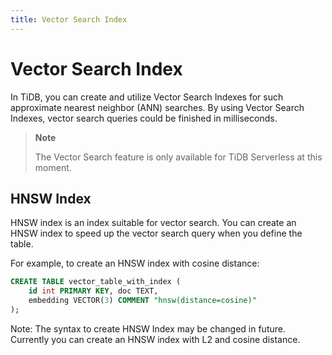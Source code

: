 ```yaml
---
title: Vector Search Index
---
```


#  Vector Search Index

In TiDB, you can create and utilize Vector Search Indexes for such approximate nearest neighbor (ANN) searches. By using Vector Search Indexes, vector search queries could be finished in milliseconds.

> **Note**
>
> The Vector Search feature is only available for TiDB Serverless at this moment.

## HNSW Index

HNSW index is an index suitable for vector search. You can create an HNSW index to speed up the vector search query when you define the table.

For example, to create an HNSW index with cosine distance:

```sql
CREATE TABLE vector_table_with_index (
    id int PRIMARY KEY, doc TEXT,
    embedding VECTOR(3) COMMENT "hnsw(distance=cosine)"
);
```

Note: The syntax to create HNSW Index may be changed in future.
Currently you can create an HNSW index with L2 and cosine distance.

